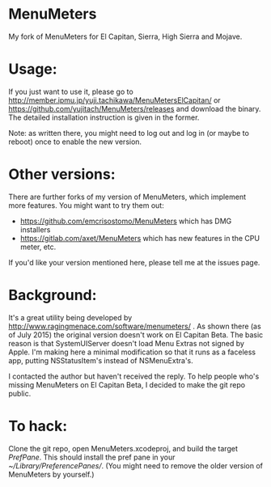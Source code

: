 # MenuMeters
My fork of MenuMeters for El Capitan, Sierra, High Sierra and Mojave.

# Usage:
If you just want to use it, please go to http://member.ipmu.jp/yuji.tachikawa/MenuMetersElCapitan/ or https://github.com/yujitach/MenuMeters/releases and download the binary. The detailed installation instruction is given in the former.

Note: as written there, you might need to log out and log in (or maybe to reboot) once to enable the new version.

# Other versions:
There are further forks of my version of MenuMeters, which implement more features. You might want to try them out:

- https://github.com/emcrisostomo/MenuMeters which has DMG installers 
- https://gitlab.com/axet/MenuMeters which has new features in the CPU meter, etc.

If you'd like your version mentioned here, please tell me at the issues page.

# Background:

It's a great utility being developed by http://www.ragingmenace.com/software/menumeters/ .
As shown there (as of July 2015) the original version doesn't work on El Capitan Beta. 
The basic reason is that SystemUIServer doesn't load Menu Extras not signed by Apple. 
I'm making here a minimal modification so that it runs as a faceless app, putting NSStatusItem's instead of NSMenuExtra's.

I contacted the author but haven't received the reply. To help people who's missing MenuMeters on El Capitan Beta, I decided to make the git repo public. 

# To hack:
Clone the git repo, open MenuMeters.xcodeproj, and build the target *PrefPane*. This should install the pref pane in your *~/Library/PreferencePanes/*. (You might need to remove the older version of MenuMeters by yourself.)
